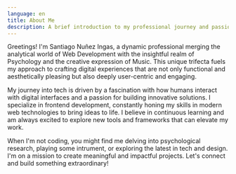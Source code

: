 ```yaml
---
language: en
title: About Me
description: A brief introduction to my professional journey and passions.
---
```


Greetings! I'm Santiago Nuñez Ingas, a dynamic professional merging the analytical world of Web Development with the insightful realm of Psychology and the creative expression of Music. This unique trifecta fuels my approach to crafting digital experiences that are not only functional and aesthetically pleasing but also deeply user-centric and engaging.

My journey into tech is driven by a fascination with how humans interact with digital interfaces and a passion for building innovative solutions. I specialize in frontend development, constantly honing my skills in modern web technologies to bring ideas to life. I believe in continuous learning and am always excited to explore new tools and frameworks that can elevate my work.

When I'm not coding, you might find me delving into psychological research, playing some intrument, or exploring the latest in tech and design. I'm on a mission to create meaningful and impactful projects. Let's connect and build something extraordinary!
